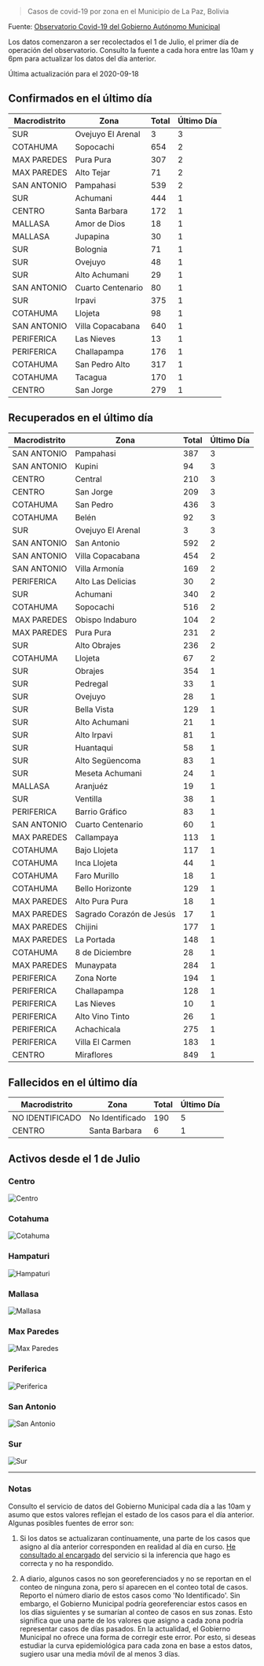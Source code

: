 > Casos de covid-19 por zona en el Municipio de La Paz, Bolivia

Fuente: [Observatorio Covid-19 del Gobierno Autónomo Municipal](http://observatoriocovid19.lapaz.bo/observatorio/index.php/datos-abiertos-covid)

Los datos comenzaron a ser recolectados el 1 de Julio, el primer día de operación del observatorio. Consulto la fuente a cada hora entre las 10am y 6pm para actualizar los datos del día anterior.

Última actualización para el 2020-09-18

## Confirmados en el último día

| Macrodistrito   | Zona              |   Total |   Último Día |
|-----------------|-------------------|---------|--------------|
| SUR             | Ovejuyo El Arenal |       3 |            3 |
| COTAHUMA        | Sopocachi         |     654 |            2 |
| MAX PAREDES     | Pura Pura         |     307 |            2 |
| MAX PAREDES     | Alto Tejar        |      71 |            2 |
| SAN ANTONIO     | Pampahasi         |     539 |            2 |
| SUR             | Achumani          |     444 |            1 |
| CENTRO          | Santa Barbara     |     172 |            1 |
| MALLASA         | Amor de Dios      |      18 |            1 |
| MALLASA         | Jupapina          |      30 |            1 |
| SUR             | Bolognia          |      71 |            1 |
| SUR             | Ovejuyo           |      48 |            1 |
| SUR             | Alto Achumani     |      29 |            1 |
| SAN ANTONIO     | Cuarto Centenario |      80 |            1 |
| SUR             | Irpavi            |     375 |            1 |
| COTAHUMA        | Llojeta           |      98 |            1 |
| SAN ANTONIO     | Villa Copacabana  |     640 |            1 |
| PERIFERICA      | Las Nieves        |      13 |            1 |
| PERIFERICA      | Challapampa       |     176 |            1 |
| COTAHUMA        | San Pedro Alto    |     317 |            1 |
| COTAHUMA        | Tacagua           |     170 |            1 |
| CENTRO          | San Jorge         |     279 |            1 |

## Recuperados en el último día

| Macrodistrito   | Zona                     |   Total |   Último Día |
|-----------------|--------------------------|---------|--------------|
| SAN ANTONIO     | Pampahasi                |     387 |            3 |
| SAN ANTONIO     | Kupini                   |      94 |            3 |
| CENTRO          | Central                  |     210 |            3 |
| CENTRO          | San Jorge                |     209 |            3 |
| COTAHUMA        | San Pedro                |     436 |            3 |
| COTAHUMA        | Belén                    |      92 |            3 |
| SUR             | Ovejuyo El Arenal        |       3 |            3 |
| SAN ANTONIO     | San Antonio              |     592 |            2 |
| SAN ANTONIO     | Villa Copacabana         |     454 |            2 |
| SAN ANTONIO     | Villa Armonía            |     169 |            2 |
| PERIFERICA      | Alto Las Delicias        |      30 |            2 |
| SUR             | Achumani                 |     340 |            2 |
| COTAHUMA        | Sopocachi                |     516 |            2 |
| MAX PAREDES     | Obispo Indaburo          |     104 |            2 |
| MAX PAREDES     | Pura Pura                |     231 |            2 |
| SUR             | Alto Obrajes             |     236 |            2 |
| COTAHUMA        | Llojeta                  |      67 |            2 |
| SUR             | Obrajes                  |     354 |            1 |
| SUR             | Pedregal                 |      33 |            1 |
| SUR             | Ovejuyo                  |      28 |            1 |
| SUR             | Bella Vista              |     129 |            1 |
| SUR             | Alto Achumani            |      21 |            1 |
| SUR             | Alto Irpavi              |      81 |            1 |
| SUR             | Huantaqui                |      58 |            1 |
| SUR             | Alto Següencoma          |      83 |            1 |
| SUR             | Meseta Achumani          |      24 |            1 |
| MALLASA         | Aranjuéz                 |      19 |            1 |
| SUR             | Ventilla                 |      38 |            1 |
| PERIFERICA      | Barrio Gráfico           |      83 |            1 |
| SAN ANTONIO     | Cuarto Centenario        |      60 |            1 |
| MAX PAREDES     | Callampaya               |     113 |            1 |
| COTAHUMA        | Bajo Llojeta             |     117 |            1 |
| COTAHUMA        | Inca Llojeta             |      44 |            1 |
| COTAHUMA        | Faro Murillo             |      18 |            1 |
| COTAHUMA        | Bello Horizonte          |     129 |            1 |
| MAX PAREDES     | Alto Pura Pura           |      18 |            1 |
| MAX PAREDES     | Sagrado Corazón de Jesús |      17 |            1 |
| MAX PAREDES     | Chijini                  |     177 |            1 |
| MAX PAREDES     | La Portada               |     148 |            1 |
| COTAHUMA        | 8 de Diciembre           |      28 |            1 |
| MAX PAREDES     | Munaypata                |     284 |            1 |
| PERIFERICA      | Zona Norte               |     194 |            1 |
| PERIFERICA      | Challapampa              |     128 |            1 |
| PERIFERICA      | Las Nieves               |      10 |            1 |
| PERIFERICA      | Alto Vino Tinto          |      26 |            1 |
| PERIFERICA      | Achachicala              |     275 |            1 |
| PERIFERICA      | Villa El Carmen          |     183 |            1 |
| CENTRO          | Miraflores               |     849 |            1 |

## Fallecidos en el último día

| Macrodistrito   | Zona            |   Total |   Último Día |
|-----------------|-----------------|---------|--------------|
| NO IDENTIFICADO | No Identificado |     190 |            5 |
| CENTRO          | Santa Barbara   |       6 |            1 |

## Activos desde el 1 de Julio

### Centro

![Centro](plots/activos_centro.png)

### Cotahuma

![Cotahuma](plots/activos_cotahuma.png)

### Hampaturi

![Hampaturi](plots/activos_hampaturi.png)

### Mallasa

![Mallasa](plots/activos_mallasa.png)

### Max Paredes

![Max Paredes](plots/activos_max_paredes.png)

### Periferica

![Periferica](plots/activos_periferica.png)

### San Antonio

![San Antonio](plots/activos_san_antonio.png)

### Sur

![Sur](plots/activos_sur.png)

---

### Notas

Consulto el servicio de datos del Gobierno Municipal cada día a las 10am y asumo que estos valores reflejan el estado de los casos para el día anterior. Algunas posibles fuentes de error son:

1. Si los datos se actualizaran contínuamente, una parte de los casos que asigno al día anterior corresponden en realidad al día en curso. [He consultado al encargado](https://twitter.com/mauforonda/status/1278727234765959168) del servicio si la inferencia que hago es correcta y no ha respondido.

2. A diario, algunos casos no son georeferenciados y no se reportan en el conteo de ninguna zona, pero sí aparecen en el conteo total de casos. Reporto el número diario de estos casos como 'No Identificado'.  Sin embargo, el Gobierno Municipal podría georeferenciar estos casos en los días siguientes y se sumarían al conteo de casos en sus zonas. Esto significa que una parte de los valores que asigno a cada zona podría representar casos de días pasados. En la actualidad, el Gobierno Municipal no ofrece una forma de corregir este error. Por esto, si deseas estudiar la curva epidemiológica para cada zona en base a estos datos, sugiero usar una media móvil de al menos 3 días.